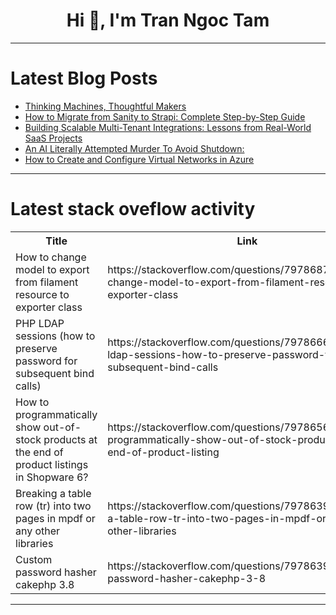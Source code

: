 <h1 align="center">Hi 👋, I'm Tran Ngoc Tam</h1>

---

# Latest Blog Posts 
<!-- BLOG-POST-LIST:START -->
- [Thinking Machines, Thoughtful Makers](https://dev.to/rawveg/thinking-machines-thoughtful-makers-3mi)
- [How to Migrate from Sanity to Strapi: Complete Step-by-Step Guide](https://dev.to/strapi/how-to-migrate-from-sanity-to-strapi-complete-step-by-step-guide-16nm)
- [Building Scalable Multi-Tenant Integrations: Lessons from Real-World SaaS Projects](https://dev.to/genesis_technologies/building-scalable-multi-tenant-integrations-lessons-from-real-world-saas-projects-43cl)
- [An AI Literally Attempted Murder To Avoid Shutdown:](https://dev.to/dehemi_fabio/an-ai-literally-attempted-murder-to-avoid-shutdown-716)
- [How to Create and Configure Virtual Networks in Azure](https://dev.to/adeyemo/how-to-create-and-configure-virtual-networks-in-azure-2ga6)
<!-- BLOG-POST-LIST:END -->

---

# Latest stack oveflow activity
<table>
  <tr><th>Title</th><th>Link</th></tr>
  <!-- STACKOVERFLOW:START --><tr><td>How to change model to export from filament resource to exporter class</td><td>https://stackoverflow.com/questions/79786876/how-to-change-model-to-export-from-filament-resource-to-exporter-class</td></tr><tr><td>PHP LDAP sessions &lpar;how to preserve password for subsequent bind calls&rpar;</td><td>https://stackoverflow.com/questions/79786661/php-ldap-sessions-how-to-preserve-password-for-subsequent-bind-calls</td></tr><tr><td>How to programmatically show out-of-stock products at the end of product listings in Shopware 6?</td><td>https://stackoverflow.com/questions/79786565/how-to-programmatically-show-out-of-stock-products-at-the-end-of-product-listing</td></tr><tr><td>Breaking a table row &lpar;tr&rpar; into two pages in mpdf or any other libraries</td><td>https://stackoverflow.com/questions/79786395/breaking-a-table-row-tr-into-two-pages-in-mpdf-or-any-other-libraries</td></tr><tr><td>Custom password hasher cakephp 3.8</td><td>https://stackoverflow.com/questions/79786392/custom-password-hasher-cakephp-3-8</td></tr><!-- STACKOVERFLOW:END -->
</table>

---


